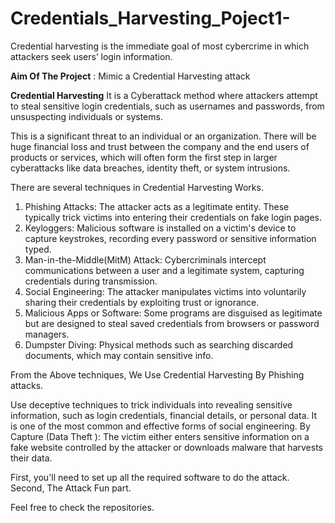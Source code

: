 # Credentials_Harvesting_Poject1-
Credential harvesting is the immediate goal of most cybercrime in which attackers seek users’ login information. 

**Aim Of The Project** : Mimic a Credential Harvesting attack 
 

**Credential Harvesting** 
It is a Cyberattack method where attackers attempt to steal sensitive login credentials, such as usernames and passwords, from unsuspecting individuals or systems. 

This is  a significant threat to an individual or an organization. There will be huge financial loss and trust between the company and the end users of products or services, which will often form the first  step in larger cyberattacks like data breaches, identity theft, or system intrusions.

There are several techniques in Credential Harvesting Works. 
1. Phishing Attacks: The attacker acts as a legitimate entity. These typically trick victims into entering their credentials on fake login pages.
2. Keyloggers:  Malicious software is installed on a victim's device to capture keystrokes, recording every password or sensitive information typed.
3. Man-in-the-Middle(MitM) Attack: Cybercriminals intercept communications between a user and a legitimate system, capturing credentials during transmission.
4. Social Engineering: The attacker manipulates victims into voluntarily sharing their credentials by exploiting trust or ignorance.
5. Malicious Apps or Software: Some programs are disguised as legitimate but are designed to steal saved credentials from browsers or password managers.
6. Dumpster Diving: Physical methods such as searching discarded documents, which may contain sensitive info.


From the Above techniques, We Use Credential Harvesting By Phishing attacks. 

Use deceptive techniques to trick individuals into revealing sensitive information, such as login credentials, financial details, or personal data. It is one of the most common and effective forms of social engineering.
By Capture (Data Theft ): 
The victim either enters sensitive information on a fake website controlled by the attacker or downloads malware that harvests their data.

First, you'll need to set up all the required software to do the attack.
Second, The Attack Fun part.  

Feel free to check the repositories.

